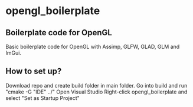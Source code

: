 # opengl_boilerplate
## Boilerplate code for OpenGL
Basic boilerplate code for OpenGL with Assimp, GLFW, GLAD, GLM and ImGui.

## How to set up?
Download repo and create build folder in main folder. 
Go into build and run "cmake -G "IDE" ../"
Open Visual Studio
Right-click opengl_boilerplate and select "Set as Startup Project"
